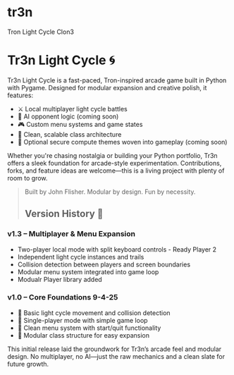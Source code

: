 # tr3n
Tron Light Cycle Clon3

# Tr3n Light Cycle 🌀

Tr3n Light Cycle is a fast-paced, Tron-inspired arcade game built in Python with Pygame. Designed for modular expansion and creative polish, it features:

- ⚔️ Local multiplayer light cycle battles 
- 🧠 AI opponent logic (coming soon)
- 🎮 Custom menu systems and game states
- 🧩 Clean, scalable class architecture
- 🔐 Optional secure compute themes woven into gameplay (coming soon)

Whether you're chasing nostalgia or building your Python portfolio, Tr3n offers a sleek foundation for arcade-style experimentation. Contributions, forks, and feature ideas are welcome—this is a living project with plenty of room to grow.

> Built by John Flisher. Modular by design. Fun by necessity.
>
> ## Version History 📜
>
 ### v1.3 – Multiplayer & Menu Expansion
- Two-player local mode with split keyboard controls - Ready Player 2
- Independent light cycle instances and trails
- Collision detection between players and screen boundaries
- Modular menu system integrated into game loop
- Modualr Player library added


### v1.0 – Core Foundations 9-4-25
- 🚀 Basic light cycle movement and collision detection
- 🧱 Single-player mode with simple game loop
- 🧼 Clean menu system with start/quit functionality
- 🧪 Modular class structure for easy expansion

This initial release laid the groundwork for Tr3n’s arcade feel and modular design. No multiplayer, no AI—just the raw mechanics and a clean slate for future growth.
